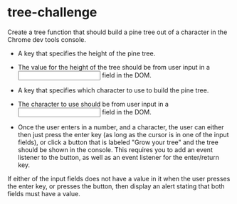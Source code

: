 # tree-challenge

Create a tree function that should build a pine tree out of a character in the Chrome dev tools console.

- A key that specifies the height of the pine tree.

- The value for the height of the tree should be from user input in a <input type="text"> field in the DOM.

- A key that specifies which character to use to build the pine tree.

- The character to use should be from user input in a <input type="text"> field in the DOM.

- Once the user enters in a number, and a character, the user can either then just press the enter key (as long as the cursor is in one of the input fields), or click a button that is labeled "Grow your tree" and the tree should be shown in the console. This requires you to add an event listener to the button, as well as an event listener for the enter/return key.

If either of the input fields does not have a value in it when the user presses the enter key, or presses the button, then display an alert stating that both fields must have a value.

